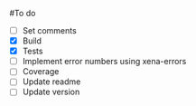 #To do
- [ ] Set comments
- [x] Build
- [x] Tests
- [ ] Implement error numbers using xena-errors
- [ ] Coverage
- [ ] Update readme
- [ ] Update version